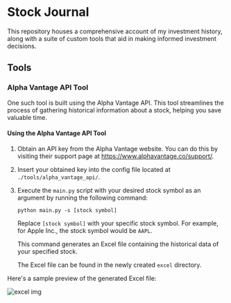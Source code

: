 # Stock Journal

This repository houses a comprehensive account of my investment history, along with a suite of custom tools that aid in making informed investment decisions.

## Tools

### Alpha Vantage API Tool

One such tool is built using the Alpha Vantage API. This tool streamlines the process of gathering historical information about a stock, helping you save valuable time.

#### Using the Alpha Vantage API Tool

1. Obtain an API key from the Alpha Vantage website. You can do this by visiting their support page at https://www.alphavantage.co/support/.
2. Insert your obtained key into the config file located at `./tools/alpha_vantage_api/`.
3. Execute the `main.py` script with your desired stock symbol as an argument by running the following command:

    ```
    python main.py -s [stock symbol]
    ```

    Replace `[stock symbol]` with your specific stock symbol. For example, for Apple Inc., the stock symbol would be `AAPL`.

    This command generates an Excel file containing the historical data of your specified stock.

    The Excel file can be found in the newly created `excel` directory.

Here's a sample preview of the generated Excel file:

![excel img](https://github.com/IdanRahamimov/stock_journal/blob/main/screenshots/apple_analysis.png)
